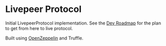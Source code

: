 # Livepeer Protocol

Initial LivepeerProtocol implementation. See the [Dev Roadmap](https://github.com/livepeer/protocol/blob/master/DEVROADMAP.md) for the plan to get from here to live protocol.

Built using [OpenZeppelin](https://github.com/OpenZeppelin/zeppelin-solidity) and Truffle.
